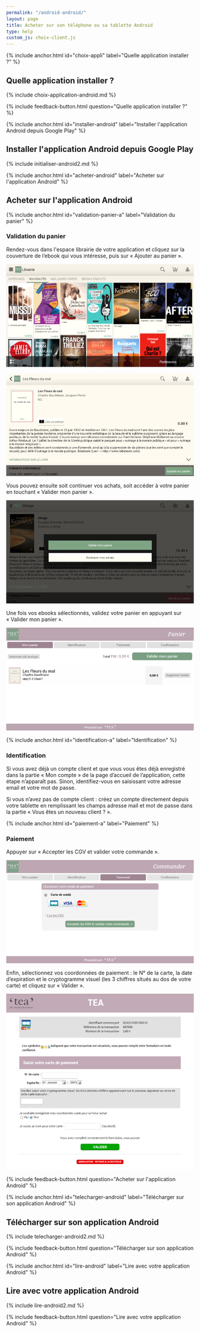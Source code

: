 ```yaml
---
permalink: "/android-android/"
layout: page
title: Acheter sur son téléphone ou sa tablette Android
type: help
custom_js: choix-client.js
---
```


{% include anchor.html id="choix-appli" label="Quelle application installer ?" %}

## Quelle application installer ?

{% include choix-application-android.md %}

{% include feedback-button.html question="Quelle application installer ?" %}





{% include anchor.html id="installer-android" label="Installer l'application Android depuis Google Play" %}

## Installer l'application Android depuis Google Play

{% include initialiser-android2.md %}

{% include anchor.html id="acheter-android" label="Acheter sur l'application Android" %}

## Acheter sur l'application Android

{% include anchor.html id="validation-panier-a" label="Validation du panier" %}

### Validation du panier

Rendez-vous dans l'espace librairie de votre application et cliquez sur la couverture de l’ebook qui vous intéresse, puis sur « Ajouter au panier ».

![](/images/acheter-tablette2-1.png)

![](/images/acheter-tablette2-2.png)

Vous pouvez ensuite soit continuer vos achats, soit accéder à votre panier en touchant « Valider mon panier ».

![](/images/acheter-tablette2-3.png)

Une fois vos ebooks sélectionnés, validez votre panier en appuyant sur « Valider mon panier ».

![](/images/acheter-tablette2-4.png) 

{% include anchor.html id="identification-a" label="Identification" %}

### Identification

Si vous avez déjà un compte client et que vous vous êtes déjà enregistré dans la partie « Mon compte » de la page d’accueil de l’application, cette étape n’apparaît pas. Sinon, identifiez-vous en saisissant votre adresse email et votre mot de passe.

Si vous n’avez pas de compte client : créez un compte directement depuis votre tablette en remplissant les champs adresse mail et mot de passe dans la partie « Vous êtes un nouveau client ? ». 

{% include anchor.html id="paiement-a" label="Paiement" %}

### Paiement

Appuyer sur « Accepter les CGV et valider votre commande ».

![](/images/acheter-tablette2-5.png)

Enfin, sélectionnez vos coordonnées de paiement : le N° de la carte, la date d’expiration et le cryptogramme visuel (les 3 chiffres situés au dos de votre carte) et cliquez sur « Valider ».

![](/images/acheter-tablette2-6.png)

{% include feedback-button.html question="Acheter sur l'application Android" %}

{% include anchor.html id="telecharger-android" label="Télécharger sur son application Android" %}

## Télécharger sur son application Android

{% include telecharger-android2.md %}

{% include feedback-button.html question="Télécharger sur son application Android" %}

{% include anchor.html id="lire-android" label="Lire avec votre application Android" %}

## Lire avec votre application Android

{% include lire-android2.md %}

{% include feedback-button.html question="Lire avec votre application Android" %}
